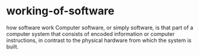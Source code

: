 # working-of-software
how software work
Computer software, or simply software, is that part of a computer system that consists of encoded information or computer instructions, in contrast to the physical hardware from which the system is built.
